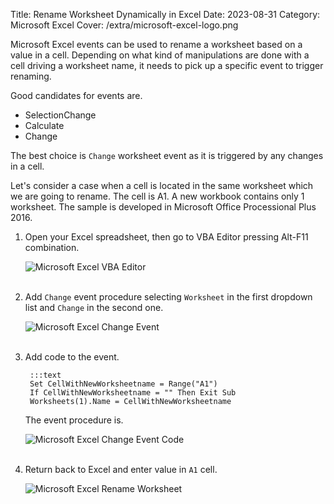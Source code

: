 Title: Rename Worksheet Dynamically in Excel
Date: 2023-08-31
Category: Microsoft Excel
Cover: /extra/microsoft-excel-logo.png

Microsoft Excel events can be used to rename a worksheet based on a value in a cell. Depending on what kind of manipulations are done with a cell driving a worksheet name, it needs to pick up a specific event to trigger renaming.

Good candidates for events are.

* SelectionChange
* Calculate
* Change

The best choice is `Change` worksheet event as it is triggered by any changes in a cell.

Let's consider a case when a cell is located in the same worksheet which we are going to rename. The cell is A1. A new workbook contains only 1 worksheet. The sample is developed in Microsoft Office Processional Plus 2016.

1. Open your Excel spreadsheet, then go to VBA Editor pressing Alt-F11 combination.

    ![Microsoft Excel VBA Editor]({static}/images/rename-worksheet-dynamically-excel/microsoft-excel-vba-editor.jpg)</br></br>

2. Add `Change` event procedure selecting `Worksheet` in the first dropdown list and `Change` in the second one.

    ![Microsoft Excel Change Event]({static}/images/rename-worksheet-dynamically-excel/microsoft-excel-change-event.jpg)</br></br>

3. Add code to the event.

        :::text
        Set CellWithNewWorksheetname = Range("A1")
        If CellWithNewWorksheetname = "" Then Exit Sub
        Worksheets(1).Name = CellWithNewWorksheetname

    The event procedure is.

    ![Microsoft Excel Change Event Code]({static}/images/rename-worksheet-dynamically-excel/microsoft-excel-change-event-code.jpg)</br></br>

4. Return back to Excel and enter value in `A1` cell.

    ![Microsoft Excel Rename Worksheet]({static}/images/rename-worksheet-dynamically-excel/microsoft-excel-rename-worksheet.jpg)</br></br>
